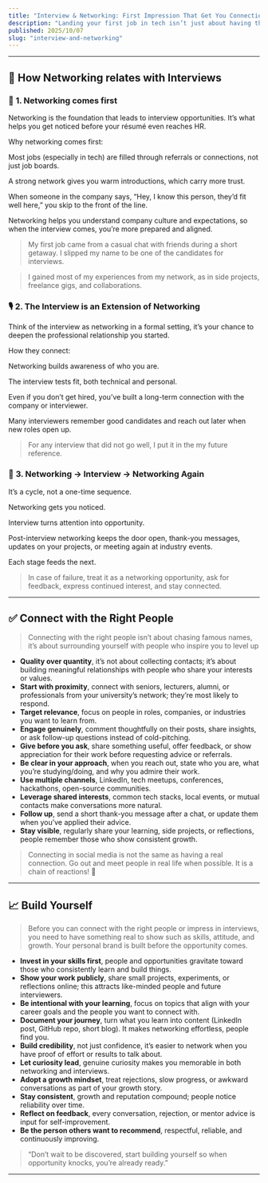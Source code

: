 ```yaml
---
title: "Interview & Networking: First Impression That Get You Connection and Hired"
description: "Landing your first job in tech isn’t just about having the right skills, it’s about making the right impression. In this session, you’ll learn how to stand out in interviews, communicate your story with confidence, and build genuine professional connections that open real opportunities."
published: 2025/10/07
slug: "interview-and-networking"
---
```


---

## :electric_plug: __How Networking relates with Interviews__
### 💬 __1. Networking comes first__

Networking is the foundation that leads to interview opportunities.
It’s what helps you get noticed before your résumé even reaches HR.

Why networking comes first:

Most jobs (especially in tech) are filled through referrals or connections, not just job boards.

A strong network gives you warm introductions, which carry more trust.

When someone in the company says, “Hey, I know this person, they’d fit well here,” you skip to the front of the line.

Networking helps you understand company culture and expectations, so when the interview comes, you’re more prepared and aligned.

> My first job came from a casual chat with friends during a short getaway. I slipped my name to be one of the candidates for interviews.

> I gained most of my experiences from my network, as in side projects, freelance gigs, and collaborations.

### 🎙️ __2. The Interview is an Extension of Networking__

Think of the interview as networking in a formal setting, it’s your chance to deepen the professional relationship you started.

How they connect:

Networking builds awareness of who you are.

The interview tests fit, both technical and personal.

Even if you don’t get hired, you’ve built a long-term connection with the company or interviewer.

Many interviewers remember good candidates and reach out later when new roles open up.

> For any interview that did not go well, I put it in the my future reference.

### 🔄 __3. Networking → Interview → Networking Again__

It’s a cycle, not a one-time sequence.

Networking gets you noticed.

Interview turns attention into opportunity.

Post-interview networking keeps the door open, thank-you messages, updates on your projects, or meeting again at industry events.

Each stage feeds the next.

> In case of failure, treat it as a networking opportunity, ask for feedback, express continued interest, and stay connected.

---

## :white_check_mark: __Connect with the Right People__
> Connecting with the right people isn’t about chasing famous names, it’s about surrounding yourself with people who inspire you to level up

- __Quality over quantity__, it’s not about collecting contacts; it’s about building meaningful relationships with people who share your interests or values.
- __Start with proximity__, connect with seniors, lecturers, alumni, or professionals from your university’s network; they’re most likely to respond.
- __Target relevance__, focus on people in roles, companies, or industries you want to learn from.
- __Engage genuinely__, comment thoughtfully on their posts, share insights, or ask follow-up questions instead of cold-pitching.
- __Give before you ask__, share something useful, offer feedback, or show appreciation for their work before requesting advice or referrals.
- __Be clear in your approach__, when you reach out, state who you are, what you’re studying/doing, and why you admire their work.
- __Use multiple channels__, LinkedIn, tech meetups, conferences, hackathons, open-source communities.
- __Leverage shared interests__, common tech stacks, local events, or mutual contacts make conversations more natural.
- __Follow up__, send a short thank-you message after a chat, or update them when you’ve applied their advice.
- __Stay visible__, regularly share your learning, side projects, or reflections, people remember those who show consistent growth.

> Connecting in social media is not the same as having a real connection. Go out and meet people in real life when possible. It is a chain of reactions! :link:

---

## :chart_with_upwards_trend: __Build Yourself__
> Before you can connect with the right people or impress in interviews, you need to have something real to show such as skills, attitude, and growth. Your personal brand is built before the opportunity comes.

- __Invest in your skills first__, people and opportunities gravitate toward those who consistently learn and build things.
- __Show your work publicly__, share small projects, experiments, or reflections online; this attracts like-minded people and future interviewers.
- __Be intentional with your learning__, focus on topics that align with your career goals and the people you want to connect with.
- __Document your journey__, turn what you learn into content (LinkedIn post, GitHub repo, short blog). It makes networking effortless, people find you.
- __Build credibility__, not just confidence, it’s easier to network when you have proof of effort or results to talk about.
- __Let curiosity lead__, genuine curiosity makes you memorable in both networking and interviews.
- __Adopt a growth mindset__, treat rejections, slow progress, or awkward conversations as part of your growth story.
- __Stay consistent__, growth and reputation compound; people notice reliability over time.
- __Reflect on feedback__, every conversation, rejection, or mentor advice is input for self-improvement.
- __Be the person others want to recommend__, respectful, reliable, and continuously improving.

> “Don’t wait to be discovered, start building yourself so when opportunity knocks, you’re already ready.”
---

